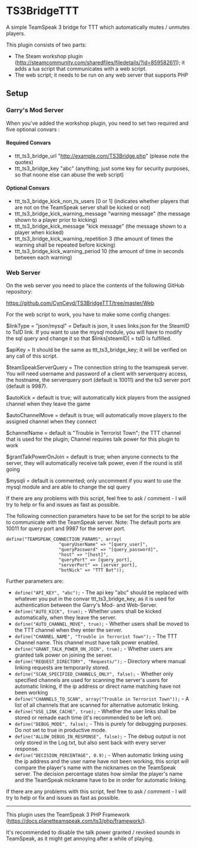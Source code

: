 # TS3BridgeTTT

A simple TeamSpeak 3 bridge for TTT which automatically mutes / unmutes players.

This plugin consists of two parts:

- The Steam workshop plugin (http://steamcommunity.com/sharedfiles/filedetails/?id=859582611); it adds a lua script that communicates with a web script.
- The web script; it needs to be run on any web server that supports PHP

## Setup

### Garry's Mod Server

When you've added the workshop plugin, you need to set two required and five optional convars :

#### Required Convars

- ttt_ts3_bridge_url "http://example.com/TS3Bridge.php" (please note the quotes)
- ttt_ts3_bridge_key "abc" (anything; just some key for security purposes, so that noone else can abuse the web script)


#### Optional Convars

- ttt_ts3_bridge_kick_non_ts_users [0 or 1] (indicates whether players that are not on the TeamSpeak server shall be kicked or not)
- ttt_ts3_bridge_kick_warning_message "warning message" (the message shown to a player prior to kicking)
- ttt_ts3_bridge_kick_message "kick message" (the message shown to a player when kicked)
- ttt_ts3_bridge_kick_warning_repetition 3 (the amount of times the warning shall be repeated before kicking)
- ttt_ts3_bridge_kick_warning_period 10 (the amount of time in seconds between each warning)

### Web Server

On the web server you need to place the contents of the following GitHub repository:

https://github.com/CynCeyd/TS3BridgeTTT/tree/master/Web

For the web script to work, you have to make some config changes:

$linkType = "json/mysql" = Default is json, it uses links.json for the SteamID to TsID link. If you want to use the mysql module, you will have to modify the sql query and change it so that $links[steamID] = tsID is fulfilled.

$apiKey = It should be the same as ttt_ts3_bridge_key; it will be verified on any call of this script.

$teamSpeakServerQuery = The connection string to the teamspeak server. You will need username and password of a client with serverquery access, the hostname, the serverquery port (default is 10011) and the ts3 server port (default is 9987).

$autoKick = default is true; will automatically kick players from the assigned channel when they leave the game

$autoChannelMove = default is true; will automatically move players to the assigned channel when they connect

$channelName = default is "Trouble in Terrorist Town"; the TTT channel that is used for the plugin; Channel requires talk power for this plugin to work

$grantTalkPowerOnJoin = default is true; when anyone connects to the server, they will automatically receive talk power, even if the round is still going

$mysqli = default is commented; only uncomment if you want to use the mysql module and are able to change the sql query

If there are any problems with this script, feel free to ask / comment - I will try to help or fix and issues as fast as possible.

The following connection parameters have to be set for the script to be able to communicate with the TeamSpeak server. Note: The default ports are 10011 for query port and 9987 for the server port.

    define("TEAMSPEAK_CONNECTION_PARAMS", array(
                    	"queryUserName" => "[query_user]",
                    	"queryPassword" => "[query_password]",
                    	"host" => "[host]",
                    	"queryPort" => [query_port],
                    	"serverPort" => [server_port],
                    	"botNick" => "TTT Bot"));
Further parameters are:
- `define("API_KEY", "abc");` - The api key "abc" should be replaced with whatever you put in the convar ttt_ts3_bridge_key, as it is used for authentication between the Garry's Mod- and Web-Server.
- `define("AUTO_KICK", true);` - Whether users shall be kicked automatically, when they leave the server.
- `define("AUTO_CHANNEL_MOVE", true);` - Whether users shall be moved to the TTT channel when they enter the server.
- `define("CHANNEL_NAME", "Trouble in Terrorist Town");` - The TTT Channel name. This channel must have talk power enabled.
- `define("GRANT_TALK_POWER_ON_JOIN", true);` - Whether users are granted talk power on joining the server.
- `define("REQUEST_DIRECTORY", "Requests/");` - Directory where manual linking requests are temporarily stored.
- `define("SCAN_SPECIFIED_CHANNELS_ONLY", false);` - Whether only specified channels are used for scanning the server's users for automatic linking, if the ip address or direct name matching have not been working
- `define("CHANNELS_TO_SCAN", array("Trouble in Terrorist Town"));` - A list of all channels that are scanned for alternative automatic linking.
- `define("USE_LINK_CACHE", true);` - Whether the user links shall be stored or remade each time (it's recommended to be left on).
- `define("DEBUG_MODE", false);` - This is purely for debugging purposes. Do not set to true in productive mode.
- `define("ALLOW_DEBUG_IN_RESPONSE", false);` - The debug output is not only stored in the Log.txt, but also sent back with every server response.
- `define("DECISION_PERCENTAGE", 0.9);` - When automatic linking using the ip address and the user name have not been working, this script will compare the player's name with the nicknames on the TeamSpeak server. The decision percentage states how similar the player's name and the TeamSpeak nickname have to be in order for automatic linking.

If there are any problems with this script, feel free to ask / comment - I will try to help or fix and issues as fast as possible.

-----------------
This plugin uses the TeamSpeak 3 PHP Framework (https://docs.planetteamspeak.com/ts3/php/framework/).

It's recommended to disable the talk power granted / revoked sounds in TeamSpeak, as it might get annoying after a while of playing.


